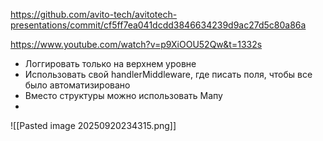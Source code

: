 https://github.com/avito-tech/avitotech-presentations/commit/cf5ff7ea041dcdd3846634239d9ac27d5c80a86a

https://www.youtube.com/watch?v=p9XiOOU52Qw&t=1332s

+ Логгировать только на верхнем уровне
+ Использовать свой handlerMiddleware, где писать поля, чтобы все было автоматизировано
+ Вместо структуры можно использовать Мапу
+ 

![[Pasted image 20250920234315.png]]
